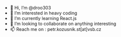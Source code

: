 - 👋 Hi, I’m @droo303
- 👀 I’m interested in heavy coding
- 🌱 I’m currently learning React.js 
- 💞️ I’m looking to collaborate on anything interesting
- 📫 Reach me on : petr.kozusnik.st[at]vsb.cz

<!---
droo303/droo303 is a ✨ special ✨ repository because its `README.md` (this file) appears on your GitHub profile.
You can click the Preview link to take a look at your changes.
--->

